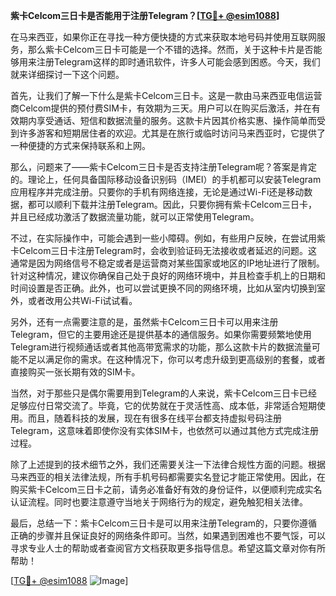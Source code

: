 **紫卡Celcom三日卡是否能用于注册Telegram？[[TG💪+ @esim1088](https://t.me/s/esim1088)]**

在马来西亚，如果你正在寻找一种方便快捷的方式来获取本地号码并使用互联网服务，那么紫卡Celcom三日卡可能是一个不错的选择。然而，关于这种卡片是否能够用来注册Telegram这样的即时通讯软件，许多人可能会感到困惑。今天，我们就来详细探讨一下这个问题。

首先，让我们了解一下什么是紫卡Celcom三日卡。这是一款由马来西亚电信运营商Celcom提供的预付费SIM卡，有效期为三天。用户可以在购买后激活，并在有效期内享受通话、短信和数据流量的服务。这款卡片因其价格实惠、操作简单而受到许多游客和短期居住者的欢迎。尤其是在旅行或临时访问马来西亚时，它提供了一种便捷的方式来保持联系和上网。

那么，问题来了——紫卡Celcom三日卡是否支持注册Telegram呢？答案是肯定的。理论上，任何具备国际移动设备识别码（IMEI）的手机都可以安装Telegram应用程序并完成注册。只要你的手机有网络连接，无论是通过Wi-Fi还是移动数据，都可以顺利下载并注册Telegram。因此，只要你拥有紫卡Celcom三日卡，并且已经成功激活了数据流量功能，就可以正常使用Telegram。

不过，在实际操作中，可能会遇到一些小障碍。例如，有些用户反映，在尝试用紫卡Celcom三日卡注册Telegram时，会收到验证码无法接收或者延迟的问题。这通常是因为网络信号不稳定或者是运营商对某些国家或地区的IP地址进行了限制。针对这种情况，建议你确保自己处于良好的网络环境中，并且检查手机上的日期和时间设置是否正确。此外，也可以尝试更换不同的网络环境，比如从室内切换到室外，或者改用公共Wi-Fi试试看。

另外，还有一点需要注意的是，虽然紫卡Celcom三日卡可以用来注册Telegram，但它的主要用途还是提供基本的通信服务。如果你需要频繁地使用Telegram进行视频通话或者其他高带宽需求的功能，那么这款卡片的数据流量可能不足以满足你的需求。在这种情况下，你可以考虑升级到更高级别的套餐，或者直接购买一张长期有效的SIM卡。

当然，对于那些只是偶尔需要用到Telegram的人来说，紫卡Celcom三日卡已经足够应付日常交流了。毕竟，它的优势就在于灵活性高、成本低，非常适合短期使用。而且，随着科技的发展，现在有很多在线平台都支持虚拟号码注册Telegram，这意味着即使你没有实体SIM卡，也依然可以通过其他方式完成注册过程。

除了上述提到的技术细节之外，我们还需要关注一下法律合规性方面的问题。根据马来西亚的相关法律法规，所有手机号码都需要实名登记才能正常使用。因此，在购买紫卡Celcom三日卡之前，请务必准备好有效的身份证件，以便顺利完成实名认证流程。同时也要注意遵守当地关于网络行为的规定，避免触犯相关法律。

最后，总结一下：紫卡Celcom三日卡是可以用来注册Telegram的，只要你遵循正确的步骤并且保证良好的网络条件即可。当然，如果遇到困难也不要气馁，可以寻求专业人士的帮助或者查阅官方文档获取更多指导信息。希望这篇文章对你有所帮助！

[[TG💪+ @esim1088](https://t.me/s/esim1088) ![Image](https://i.postimg.cc/4NQfJmqS/Snipaste-2025-05-13-00-14-12.png)]